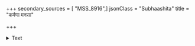 +++
secondary_sources = [ "MSS_8916",]
jsonClass = "Subhaashita"
title = "कर्मणा मनसा"

+++

<details><summary>Text</summary>

कर्मणा मनसा वाचा यदभीक्ष्णं निषेवते।  
तदेवापहरत्येनं तस्मात् कल्याणमाचरेत्॥
</details>
